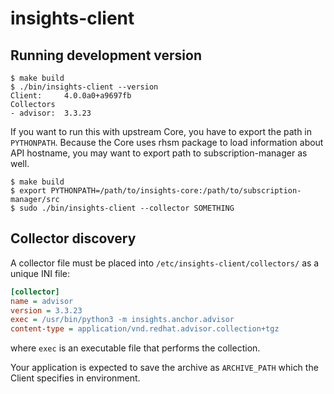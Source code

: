 # insights-client

## Running development version

```shell
$ make build
$ ./bin/insights-client --version
Client:     4.0.0a0+a9697fb
Collectors
- advisor:  3.3.23
```

If you want to run this with upstream Core, you have to export the path in `PYTHONPATH`.
Because the Core uses rhsm package to load information about API hostname, you may want to export path to subscription-manager as well.

```shell
$ make build
$ export PYTHONPATH=/path/to/insights-core:/path/to/subscription-manager/src
$ sudo ./bin/insights-client --collector SOMETHING
```

## Collector discovery

A collector file must be placed into `/etc/insights-client/collectors/` as a unique INI file:

```ini
[collector]
name = advisor
version = 3.3.23
exec = /usr/bin/python3 -m insights.anchor.advisor
content-type = application/vnd.redhat.advisor.collection+tgz
```

where `exec` is an executable file that performs the collection.

Your application is expected to save the archive as `ARCHIVE_PATH` which the Client specifies in environment.
